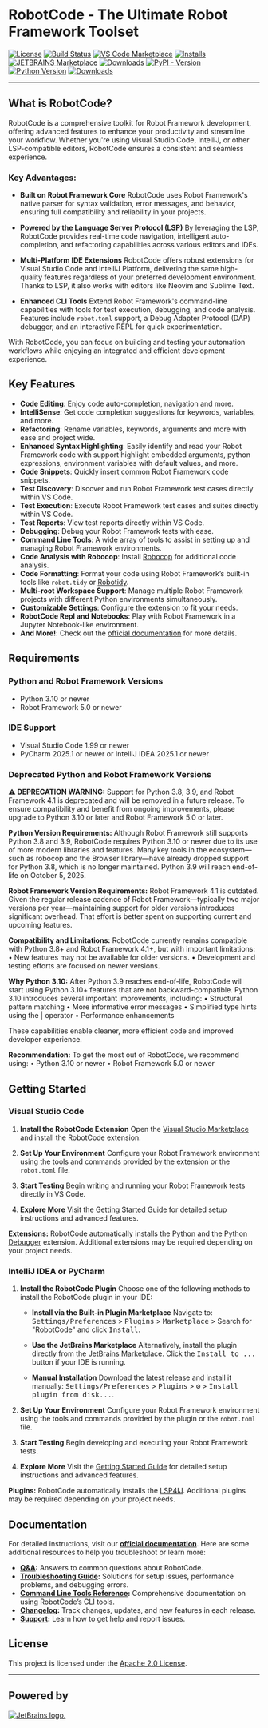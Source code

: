 # RobotCode - The Ultimate Robot Framework Toolset

[![License](https://img.shields.io/github/license/robotcodedev/robotcode?style=flat&logo=apache)](https://github.com/robotcodedev/robotcode/blob/master/LICENSE)
[![Build Status](https://img.shields.io/github/actions/workflow/status/robotcodedev/robotcode/build-test-package-publish.yml?branch=main&style=flat&logo=github)](https://github.com/robotcodedev/robotcode/actions?query=workflow:build_test_package_publish)
[![VS Code Marketplace](https://img.shields.io/visual-studio-marketplace/v/d-biehl.robotcode?style=flat&label=VS%20Marketplace&logo=visual-studio-code)](https://marketplace.visualstudio.com/items?itemName=d-biehl.robotcode)
[![Installs](https://img.shields.io/visual-studio-marketplace/i/d-biehl.robotcode?style=flat)](https://marketplace.visualstudio.com/items?itemName=d-biehl.robotcode)
[![JETBRAINS Marketplace](https://img.shields.io/jetbrains/plugin/v/26216.svg)](https://plugins.jetbrains.com/plugin/26216)
[![Downloads](https://img.shields.io/jetbrains/plugin/d/26216.svg)](https://plugins.jetbrains.com/plugin/26216)
[![PyPI - Version](https://img.shields.io/pypi/v/robotcode.svg?style=flat)](https://pypi.org/project/robotcode)
[![Python Version](https://img.shields.io/pypi/pyversions/robotcode.svg?style=flat)](https://pypi.org/project/robotcode)
[![Downloads](https://img.shields.io/pypi/dm/robotcode.svg?style=flat&label=downloads)](https://pypi.org/project/robotcode)

---

## What is RobotCode?

RobotCode is a comprehensive toolkit for Robot Framework development, offering advanced features to enhance your productivity and streamline your workflow. Whether you're using Visual Studio Code, IntelliJ, or other LSP-compatible editors, RobotCode ensures a consistent and seamless experience.

### Key Advantages:

- **Built on Robot Framework Core**
  RobotCode uses Robot Framework's native parser for syntax validation, error messages, and behavior, ensuring full compatibility and reliability in your projects.

- **Powered by the Language Server Protocol (LSP)**
  By leveraging the LSP, RobotCode provides real-time code navigation, intelligent auto-completion, and refactoring capabilities across various editors and IDEs.

- **Multi-Platform IDE Extensions**
  RobotCode offers robust extensions for Visual Studio Code and IntelliJ Platform, delivering the same high-quality features regardless of your preferred development environment. Thanks to LSP, it also works with editors like Neovim and Sublime Text.

- **Enhanced CLI Tools**
  Extend Robot Framework's command-line capabilities with tools for test execution, debugging, and code analysis. Features include `robot.toml` support, a Debug Adapter Protocol (DAP) debugger, and an interactive REPL for quick experimentation.

With RobotCode, you can focus on building and testing your automation workflows while enjoying an integrated and efficient development experience.


## Key Features

- **Code Editing**: Enjoy code auto-completion, navigation and more.
- **IntelliSense**: Get code completion suggestions for keywords, variables, and more.
- **Refactoring**: Rename variables, keywords, arguments and more with ease and project wide.
- **Enhanced Syntax Highlighting**: Easily identify and read your Robot Framework code with support highlight embedded arguments, python expressions, environment variables with default values, and more.
- **Code Snippets**: Quickly insert common Robot Framework code snippets.
- **Test Discovery**: Discover and run Robot Framework test cases directly within VS Code.
- **Test Execution**: Execute Robot Framework test cases and suites directly within VS Code.
- **Test Reports**: View test reports directly within VS Code.
- **Debugging**: Debug your Robot Framework tests with ease.
- **Command Line Tools**: A wide array of tools to assist in setting up and managing Robot Framework environments.
- **Code Analysis with Robocop**: Install [Robocop](https://robocop.readthedocs.io/) for additional code analysis.
- **Code Formatting**: Format your code using Robot Framework’s built-in tools like `robot.tidy` or [Robotidy](https://robotidy.readthedocs.io/).
- **Multi-root Workspace Support**: Manage multiple Robot Framework projects with different Python environments simultaneously.
- **Customizable Settings**: Configure the extension to fit your needs.
- **RobotCode Repl and Notebooks**: Play with Robot Framework in a Jupyter Notebook-like environment.
- **And More!**: Check out the [official documentation](https://robotcode.io) for more details.


## Requirements

### Python and Robot Framework Versions
- Python 3.10 or newer
- Robot Framework 5.0 or newer

### IDE Support

- Visual Studio Code 1.99 or newer
- PyCharm 2025.1 or newer or IntelliJ IDEA 2025.1 or newer

### Deprecated Python and Robot Framework Versions

**⚠️ DEPRECATION WARNING:**
Support for Python 3.8, 3.9, and Robot Framework 4.1 is deprecated and will be removed in a future release. To ensure compatibility and benefit from ongoing improvements, please upgrade to Python 3.10 or later and Robot Framework 5.0 or later.

**Python Version Requirements:**
Although Robot Framework still supports Python 3.8 and 3.9, RobotCode requires Python 3.10 or newer due to its use of more modern libraries and features. Many key tools in the ecosystem—such as robocop and the Browser library—have already dropped support for Python 3.8, which is no longer maintained. Python 3.9 will reach end-of-life on October 5, 2025.

**Robot Framework Version Requirements:**
Robot Framework 4.1 is outdated. Given the regular release cadence of Robot Framework—typically two major versions per year—maintaining support for older versions introduces significant overhead. That effort is better spent on supporting current and upcoming features.

**Compatibility and Limitations:**
RobotCode currently remains compatible with Python 3.8+ and Robot Framework 4.1+, but with important limitations:
	•	New features may not be available for older versions.
	•	Development and testing efforts are focused on newer versions.

**Why Python 3.10:**
After Python 3.9 reaches end-of-life, RobotCode will start using Python 3.10+ features that are not backward-compatible. Python 3.10 introduces several important improvements, including:
	•	Structural pattern matching
	•	More informative error messages
	•	Simplified type hints using the | operator
	•	Performance enhancements

These capabilities enable cleaner, more efficient code and improved developer experience.

**Recommendation:**
To get the most out of RobotCode, we recommend using:
	•	Python 3.10 or newer
	•	Robot Framework 5.0 or newer


## Getting Started

### Visual Studio Code

1. **Install the RobotCode Extension**
   Open the [Visual Studio Marketplace](https://marketplace.visualstudio.com/items?itemName=d-biehl.robotcode) and install the RobotCode extension.

2. **Set Up Your Environment**
   Configure your Robot Framework environment using the tools and commands provided by the extension or the `robot.toml` file.

3. **Start Testing**
   Begin writing and running your Robot Framework tests directly in VS Code.

4. **Explore More**
   Visit the [Getting Started Guide](https://robotcode.io/02_get_started/) for detailed setup instructions and advanced features.

**Extensions:**
RobotCode automatically installs the [Python](https://marketplace.visualstudio.com/items?itemName=ms-python.python) and the [Python Debugger](https://marketplace.visualstudio.com/items?itemName=ms-python.debugpy) extension. Additional extensions may be required depending on your project needs.


### IntelliJ IDEA or PyCharm

1. **Install the RobotCode Plugin**
   Choose one of the following methods to install the RobotCode plugin in your IDE:

   - **Install via the Built-in Plugin Marketplace**
      Navigate to:
      <kbd>Settings/Preferences</kbd> > <kbd>Plugins</kbd> > <kbd>Marketplace</kbd> > Search for "RobotCode" and click <kbd>Install</kbd>.

   - **Use the JetBrains Marketplace**
      Alternatively, install the plugin directly from the [JetBrains Marketplace](https://plugins.jetbrains.com/plugin/26216). Click the <kbd>Install to ...</kbd> button if your IDE is running.

   - **Manual Installation**
      Download the [latest release](https://github.com/robotcodedev/robotcode/releases/latest) and install it manually:
      <kbd>Settings/Preferences</kbd> > <kbd>Plugins</kbd> > <kbd>⚙️</kbd> > <kbd>Install plugin from disk...</kbd>.

2. **Set Up Your Environment**
   Configure your Robot Framework environment using the tools and commands provided by the plugin or the `robot.toml` file.

3. **Start Testing**
   Begin developing and executing your Robot Framework tests.

4. **Explore More**
   Visit the [Getting Started Guide](https://robotcode.io/02_get_started/) for detailed setup instructions and advanced features.

**Plugins:**
RobotCode automatically installs the [LSP4IJ](https://plugins.jetbrains.com/plugin/23257). Additional plugins may be required depending on your project needs.


## Documentation

For detailed instructions, visit our **[official documentation](https://robotcode.io)**.
Here are some additional resources to help you troubleshoot or learn more:

- **[Q&A](https://github.com/robotcodedev/robotcode/discussions/categories/q-a):** Answers to common questions about RobotCode.
- **[Troubleshooting Guide](https://robotcode.io/04_tip_and_tricks/troubleshooting):** Solutions for setup issues, performance problems, and debugging errors.
- **[Command Line Tools Reference](https://robotcode.io/03_reference/):** Comprehensive documentation on using RobotCode’s CLI tools.
- **[Changelog](https://github.com/robotcodedev/robotcode/blob/main/CHANGELOG.md):** Track changes, updates, and new features in each release.
- **[Support](https://robotcode.io/support/):** Learn how to get help and report issues.


## License

This project is licensed under the [Apache 2.0 License](https://spdx.org/licenses/Apache-2.0.html).

---

## Powered by
[![JetBrains logo.](docs/images/jetbrains.png)](https://jb.gg/OpenSourceSupport)
